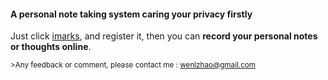 #### A personal note taking system caring your privacy firstly

Just click [imarks](http://insightmarks.herokuapp.com), and register it, 
then you can **record your personal notes or thoughts online**.

<sub>>Any feedback or comment, please contact me : wenlzhao@gmail.com </sub>

